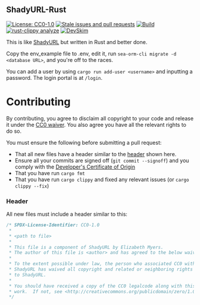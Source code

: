 ShadyURL-Rust
-------------
[![License: CC0-1.0](https://licensebuttons.net/l/zero/1.0/80x15.png)](http://creativecommons.org/publicdomain/zero/1.0/)
[![Stale issues and pull requests](https://github.com/Elizafox/shadyurl-rust/actions/workflows/stale.yml/badge.svg)](https://github.com/Elizafox/shadyurl-rust/actions/workflows/stale.yml)
[![Build](https://github.com/Elizafox/shadyurl-rust/actions/workflows/rust.yml/badge.svg)](https://github.com/Elizafox/shadyurl-rust/actions/workflows/rust.yml)
[![rust-clippy analyze](https://github.com/Elizafox/shadyurl-rust/actions/workflows/rust-clippy.yml/badge.svg)](https://github.com/Elizafox/shadyurl-rust/actions/workflows/rust-clippy.yml)
[![DevSkim](https://github.com/Elizafox/shadyurl-rust/actions/workflows/devskim.yml/badge.svg)](https://github.com/Elizafox/shadyurl-rust/actions/workflows/devskim.yml)

This is like [ShadyURL](https://github.com/Elizafox/ShadyURL) but written in Rust and better done.

Copy the env_example file to .env, edit it, run `sea-orm-cli migrate -d <database URL>`, and you're off to the races.

You can add a user by using `cargo run add-user <username>` and inputting a password. The login portal is at `/login`.

Contributing
============
By contributing, you agree to disclaim all copyright to your code and release it under the [CC0 waiver](https://creativecommons.org/share-your-work/public-domain/cc0/). You also agree you have all the relevant rights to do so.

You must ensure the following before submitting a pull request:
* That all new files have a header similar to the [header](#header) shown here.
* Ensure all your commits are signed off (`git commit --signoff`) and you comply with the [Developer's Certificate of Origin](/DCO.txt)
* That you have run `cargo fmt`
* That you have run `cargo clippy` and fixed any relevant issues (or `cargo clippy --fix`)

### Header
All new files must include a header similar to this:

```rust
/* SPDX-License-Identifier: CC0-1.0
 *
 * <path to file>
 *
 * This file is a component of ShadyURL by Elizabeth Myers.
 * The author of this file is <author> and has agreed to the below waiver.
 *
 * To the extent possible under law, the person who associated CC0 with
 * ShadyURL has waived all copyright and related or neighboring rights
 * to ShadyURL.
 *
 * You should have received a copy of the CC0 legalcode along with this
 * work.  If not, see <http://creativecommons.org/publicdomain/zero/1.0/>.
 */

```
